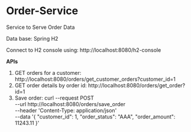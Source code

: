 # Order-Service
Service to Serve Order Data

Data base: Spring H2

Connect to H2 console using: http://localhost:8080/h2-console

**APIs**
1. GET orders for a customer: http://localhost:8080/orders/get_customer_orders?customer_id=1
2. GET order details by order id: http://localhost:8080/orders/get_order?id=1
3. Save order: curl --request POST \
  --url http://localhost:8080/orders/save_order \
  --header 'Content-Type: application/json' \
  --data '{
	"customer_id": 1,
	"order_status": "AAA",
	"order_amount": 11243.11
}'
